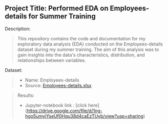 ## Project Title: Performed EDA on Employees-details for Summer Training

Description:

> This repository contains the code and documentation for my exploratory data analysis (EDA) conducted on the Employees-details dataset during my summer training. The aim of this analysis was to gain insights into the data's characteristics, distribution, and relationships between variables.</br>

Dataset:

> - Name: Employees-details
> - Source: 
[Employees-details.xlsx](https://github.com/Prince-kumar27/Summer-proj/files/14121738/Employees-details.xlsx)

> Results:
> - Jupyter-notebook link :  [click here] (https://drive.google.com/file/d/1ng-hgo5umyiYseUf0Hqu38d4caEzTUyb/view?usp=sharing)
